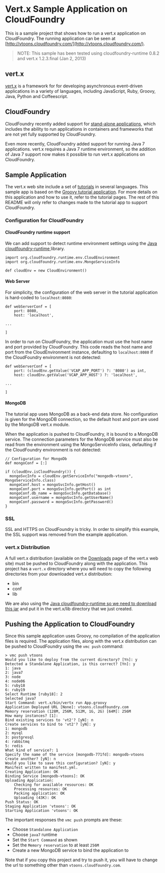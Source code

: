 # Vert.x Sample Application on CloudFoundry

This is a sample project that shows how to run a vert.x application on CloudFoundry. The running application can be seen at [http://vtoons.cloudfoundry.com/](http://vtoons.cloudfoundry.com/).

> NOTE: This sample has been tested using cloudfoundry-runtime 0.8.2 and vert.x 1.2.3.final (Jan 2, 2013)

## vert.x

[vert.x](http://vertx.io/) is a framework for for developing asynchronous event-driven applications in a variety of languages, including JavaScript, Ruby, Groovy, Java, Python and Coffeescript.

## CloudFoundry

CloudFoundry recently added support for [stand-alone applications](http://blog.cloudfoundry.com/2012/05/11/running-standalone-web-applications-on-cloud-foundry/), which includes the ability to run applications in containers and frameworks that are not yet fully supported by CloudFoundry. 

Even more recently, CloudFoundry added support for running Java 7 applications. vert.x requires a Java 7 runtime environment, so the addition of Java 7 support now makes it possible to run vert.x applications on CloudFoundry. 

## Sample Application

The vert.x web site include a set of [tutorials](http://vertx.io/tutorials.html) in several languages. This sample app is based on the [Groovy tutorial application](http://vertx.io/groovy_web_tutorial.html). For more details on this application and how to use it, refer to the tutorial pages. The rest of this README will only refer to changes made to the tutorial app to support CloudFoundry. 

### Configuration for CloudFoundry

#### CloudFoundry runtime support

We can add support to detect runtime environment settings using the [Java cloudfoundry-runtime ](https://github.com/cloudfoundry/vcap-java/tree/master/cloudfoundry-runtime) library.

    import org.cloudfoundry.runtime.env.CloudEnvironment
    import org.cloudfoundry.runtime.env.MongoServiceInfo

    def cloudEnv = new CloudEnvironment()

#### Web Server

For simplicity, the configuration of the web server in the tutorial application is hard-coded to `localhost:8080`:

    def webServerConf = [
        port: 8080,
        host: 'localhost',
    
    ...
    
    ]

In order to run on CloudFoundry, the application must use the host name and port provided by CloudFoundry. This code reads the host name and port from the CloudEnvironment instance, defaulting to `localhost:8080` if the CloudFoundry environment is not detected:

    def webServerConf = [
        port: (cloudEnv.getValue('VCAP_APP_PORT') ?: '8080') as int,
        host: cloudEnv.getValue('VCAP_APP_HOST') ?: 'localhost',
    
    ...
    
    ]

#### MongoDB

The tutorial app uses MongoDB as a back-end data store. No configuration is given for the MongoDB connection, so the default host and port are used by the MongoDB vert.x module. 

When the application is pushed to CloudFoundry, it is bound to a MongoDB service. The connection parameters for the MongoDB service must also be read from the environment using the MongoServiceInfo class, defaulting if the CloudFoundry environment is not detected:

    // Configuration for MongoDb 
    def mongoConf = [:]

    if (cloudEnv.isCloudFoundry()) {
      mongoSvcInfo = cloudEnv.getServiceInfo("mongodb-vtoons", MongoServiceInfo.class)
      mongoConf.host = mongoSvcInfo.getHost()
      mongoConf.port = mongoSvcInfo.getPort() as int
      mongoConf.db_name = mongoSvcInfo.getDatabase()
      mongoConf.username = mongoSvcInfo.getUserName()
      mongoConf.password = mongoSvcInfo.getPassword()
    }

### SSL

SSL and HTTPS on CloudFoundry is tricky. In order to simplify this example, the SSL support was removed from the example application. 

### vert.x Distribution

A full vert.x distribution (available on the [Downloads](http://vertx.io/downloads.html) page of the vert.x web site) must be pushed to CloudFoundry along with the application. This project has a `vert.x` directory where you will need to copy the following directories from your downloaded vert.x distribution:

* bin
* conf
* lib

We are also using the [Java cloudfoundry-runtime so we need to download this jar](https://repo.springsource.org/simple/libs-milestone-s3-cache/org/cloudfoundry/cloudfoundry-runtime/0.8.1/cloudfoundry-runtime-0.8.1.jar)  and put it in the vert.x/lib directory that we just created.

## Pushing the Application to CloudFoundry

Since this sample application uses Groovy, no compilation of the application files is required. The application files, along with the vert.x distribution can be pushed to CloudFoundry using the `vmc push` command: 

    > vmc push vtoons
    Would you like to deploy from the current directory? [Yn]: y
    Detected a Standalone Application, is this correct? [Yn]: y
    1: java
    2: java7
    3: node
    4: node06
    5: ruby18
    6: ruby19
    Select Runtime [ruby18]: 2
    Selected java7
    Start Command: vert.x/bin/vertx run App.groovy
    Application Deployed URL [None]: vtoons.cloudfoundry.com
    Memory reservation (128M, 256M, 512M, 1G, 2G) [64M]: 256M
    How many instances? [1]: 
    Bind existing services to 'vt2'? [yN]: n
    Create services to bind to 'vt2'? [yN]: y
    1: mongodb
    2: mysql
    3: postgresql
    4: rabbitmq
    5: redis
    What kind of service?: 1
    Specify the name of the service [mongodb-771fd]: mongodb-vtoons
    Create another? [yN]: n
    Would you like to save this configuration? [yN]: y
    Manifest written to manifest.yml.
    Creating Application: OK
    Binding Service [mongodb-vtoons]: OK
    Uploading Application:
        Checking for available resources: OK
        Processing resources: OK
        Packing application: OK
        Uploading (43K): OK   
    Push Status: OK
    Staging Application 'vtoons': OK                                                   
    Starting Application 'vtoons': OK

The important responses the `vmc push` prompts are these:

* Choose `Standalone Application`
* Choose `java7` runtime
* Set the `Start Command` as shown
* Set the `Memory reservation` to at least `256M`
* Create a new MongoDB service to bind the application to

Note that if you copy this project and try to push it, you will have to change the url to something other than `vtoons.cloudfoundry.com`.
